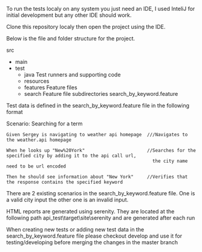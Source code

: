 

To run the tests localy on any system you just need an IDE, I used InteliJ for initial development but any other IDE should work. 

Clone this repository localy then open the project using the IDE. 



Below is the file and folder structure for the project.

src
  + main
  + test
    + java                        Test runners and supporting code
    + resources
     + features                  Feature files
     + search                  Feature file subdirectories
             search_by_keyword.feature

Test data is defined in the search_by_keyword.feature file in the following format


  Scenario: Searching for a term
  
    Given Sergey is navigating to weather api homepage  ///Navigates to the weather.api homepage
    
    When he looks up "New%20York"                       //Searches for the specified city by adding it to the api call url,
                                                          the city name need to be url encoded
    
    Then he should see information about "New York"     //Verifies that the response contains the specified keyword
    



  There are 2 existing scenarios in the search_by_keyword.feature file. One is a valid city input the other one is an invalid input.
  
  HTML reports are generated using serenity. They are located at the following path api_test\target\site\serenity and are generated after each run 
  
  When creating new tests or adding new test data in the search_by_keyword.feature file please checkout develop and use it for testing/developing before merging the changes in the master branch
